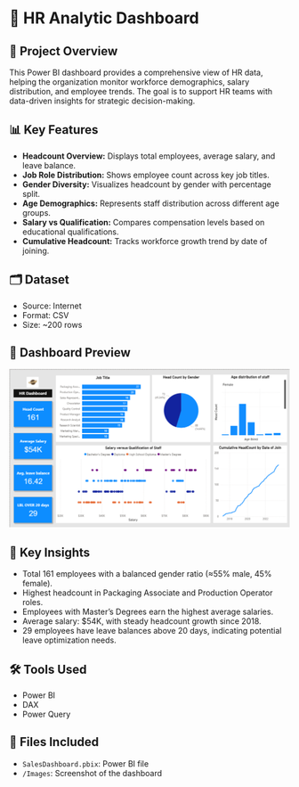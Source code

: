 # 🛒 HR Analytic Dashboard

## 📁 Project Overview

This Power BI dashboard provides a comprehensive view of HR data, helping the organization monitor workforce demographics, salary distribution, and employee trends. The goal is to support HR teams with data-driven insights for strategic decision-making.
## 📊 Key Features

- **Headcount Overview:** Displays total employees, average salary, and leave balance.  
- **Job Role Distribution:** Shows employee count across key job titles.  
- **Gender Diversity:** Visualizes headcount by gender with percentage split.  
- **Age Demographics:** Represents staff distribution across different age groups.  
- **Salary vs Qualification:** Compares compensation levels based on educational qualifications.  
- **Cumulative Headcount:** Tracks workforce growth trend by date of joining.  

## 🗂️ Dataset

- Source: Internet
- Format: CSV
- Size: ~200 rows

## 📸 Dashboard Preview

![HR Analytics Dashboard Screenshot](HR_Analytics_Dashboard.png)

## 🧠 Key Insights

- Total 161 employees with a balanced gender ratio (≈55% male, 45% female).
- Highest headcount in Packaging Associate and Production Operator roles.
- Employees with Master’s Degrees earn the highest average salaries.
- Average salary: $54K, with steady headcount growth since 2018.
- 29 employees have leave balances above 20 days, indicating potential leave optimization needs.

## 🛠️ Tools Used

- Power BI
- DAX
- Power Query

## 📁 Files Included

- `SalesDashboard.pbix`: Power BI file
- `/Images`: Screenshot of the dashboard 
